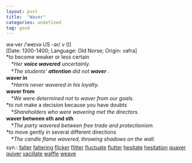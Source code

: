 ```yaml
---
layout: post
title:  "Waver"
categories: undefined
tag: good
---
```

<DIV style="MARGIN: 0px 0px 5px">wa<B>·</B>ver /ˈweɪvə US -ər/</FONT> <I>v</I> [I]</FONT> <BR>[Date:</FONT> 1300-1400; Language: Old Norse;</FONT> Origin:</FONT> vafra]<BR>*to become weaker or less certain<BR>　*<I>Her <B>voice wavered</B> uncertainly.</I></FONT><BR>　*<I>The students' <B>attention</B> did not <B>waver</B> .</I></FONT><BR><B>waver in</B><BR>　*<I>Harris never wavered in his loyalty.</I></FONT><BR><B>waver from</B><BR>　*<I>We were determined not to waver from our goals.</I></FONT><BR>*to not make a decision because you have doubts<BR>　*<I>Shareholders who were wavering met the directors.</I></FONT><BR><B>waver between sth and sth</B><BR>　*<I>The party wavered between free trade and protectionism.</I></FONT><BR>*to move gently in several different directions<BR>　*<I>The candle flame wavered, throwing shadows on the wall.</I></FONT></DIV>
<DIV style="MARGIN: 0px 0px 5px">
<DIV style="MARGIN: 4px 0px">syn.: <A href="{{ site.baseurl }}/falter"><U>falter</U></A> <A href="{{ site.baseurl }}/faltering"><U>faltering</U></A> <A href="{{ site.baseurl }}/flicker"><U>flicker</U></A> <A href="{{ site.baseurl }}/flitter"><U>flitter</U></A> <A href="{{ site.baseurl }}/fluctuate"><U>fluctuate</U></A> <A href="{{ site.baseurl }}/flutter"><U>flutter</U></A> <A href="{{ site.baseurl }}/hesitate"><U>hesitate</U></A> <A href="{{ site.baseurl }}/hesitation"><U>hesitation</U></A> <A href="{{ site.baseurl }}/quaver"><U>quaver</U></A> <A href="{{ site.baseurl }}/quiver"><U>quiver</U></A> <A href="{{ site.baseurl }}/vacillate"><U>vacillate</U></A> <A href="{{ site.baseurl }}/waffle"><U>waffle</U></A> <A href="{{ site.baseurl }}/weave"><U>weave</U></A></DIV></DIV>
